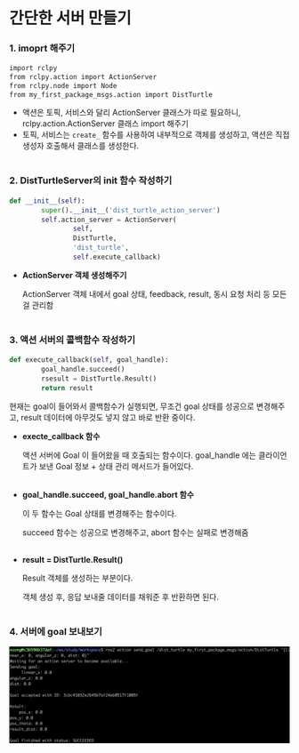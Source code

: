 # 간단한 서버 만들기

### 1. imoprt 해주기
```
import rclpy
from rclpy.action import ActionServer
from rclpy.node import Node
from my_first_package_msgs.action import DistTurtle
```

- 액션은 토픽, 서비스와 달리 ActionServer 클래스가 따로 필요하니, rclpy.action.ActionServer 클래스 import 해주기
- 토픽, 서비스는 `create_` 함수를 사용하여 내부적으로 객체를 생성하고, 액션은 직접 생성자 호출해서 클래스를 생성한다.
<br><br>

### 2. DistTurtleServer의 __init__ 함수 작성하기

```python
def __init__(self):
		super().__init__('dist_turtle_action_server')
		self.action_server = ActionServer(
				self,
				DistTurtle,
				'dist_turtle',
				self.execute_callback)
```

- **ActionServer 객체 생성해주기**
    
    ActionServer 객체 내에서 goal 상태, feedback, result, 동시 요청 처리 등 모든 걸 관리함
<br><br>  

### 3. 액션 서버의 콜백함수 작성하기

```python
def execute_callback(self, goal_handle):
		goal_handle.succeed()
		rsesult = DistTurtle.Result()
		return result
```

현재는 goal이 들어와서 콜백함수가 실행되면, 무조건 goal 상태를 성공으로 변경해주고, result 데이터에 아무것도 넣지 않고 바로 반환 중이다.

- **execte_callback 함수**
    
    액션 서버에 Goal 이 들어왔을 때 호출되는 함수이다. goal_handle 에는 클라이언트가 보낸 Goal 정보 + 상태 관리 메서드가 들어있다.
<br><br>

- **goal_handle.succeed, goal_handle.abort 함수**
    
    이 두 함수는 Goal 상태를 변경해주는 함수이다.
    
    succeed 함수는 성공으로 변경해주고, abort 함수는 실패로 변경해줌
<br><br>

- **result = DistTurtle.Result()**
    
    Result 객체를 생성하는 부분이다.
    
    객체 생성 후, 응답 보내줄 데이터를 채워준 후 반환하면 된다.
<br><br>

### 4. 서버에 goal 보내보기
<img src="../../images/action_server00.png" alt="action server00">
